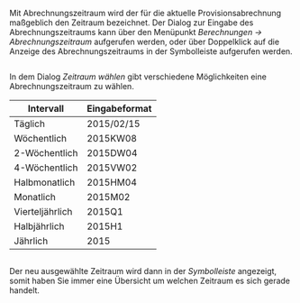 <!DOCTYPE html>
<html>
<head>
<meta charset="utf-8">
<meta name="viewport" content="width=device-width, initial-scale=1.0">
<title>100_Abrechnungszeitraum_festlegen.md</title>
<link rel="stylesheet" href="https://stackedit.io/res-min/themes/base.css" />
<script type="text/javascript" src="https://cdn.mathjax.org/mathjax/latest/MathJax.js?config=TeX-AMS_HTML"></script>
</head>
<body><div class="container"><p>Mit Abrechnungszeitraum wird der für die aktuelle Provisionsabrechnung maßgeblich den Zeitraum bezeichnet. Der Dialog zur Eingabe des Abrechnungszeitraums kann über den Menüpunkt <em>Berechnungen → Abrechnungszeitraum</em> aufgerufen werden, oder über Doppelklick auf die Anzeige des Abrechnungszeitraums in der Symbolleiste aufgerufen werden. </p>

<p><img src="http://xpecto.github.io/docs/img/img_1461750465009.png" alt="" title=""></p>

<p>In dem Dialog <em>Zeitraum wählen</em> gibt verschiedene Möglichkeiten eine Abrechnungszeitraum zu wählen.</p>

<table>
<thead>
<tr>
  <th>Intervall</th>
  <th align="left">Eingabeformat</th>
</tr>
</thead>
<tbody><tr>
  <td>Täglich</td>
  <td align="left">2015/02/15</td>
</tr>
<tr>
  <td>Wöchentlich</td>
  <td align="left">2015KW08</td>
</tr>
<tr>
  <td>2-Wöchentlich</td>
  <td align="left">2015DW04</td>
</tr>
<tr>
  <td>4-Wöchentlich</td>
  <td align="left">2015VW02</td>
</tr>
<tr>
  <td>Halbmonatlich</td>
  <td align="left">2015HM04</td>
</tr>
<tr>
  <td>Monatlich</td>
  <td align="left">2015M02</td>
</tr>
<tr>
  <td>Vierteljährlich</td>
  <td align="left">2015Q1</td>
</tr>
<tr>
  <td>Halbjährlich</td>
  <td align="left">2015H1</td>
</tr>
<tr>
  <td>Jährlich</td>
  <td align="left">2015</td>
</tr>
</tbody></table>


<p><img src="http://xpecto.github.io/docs/img/img_1461750680530.png" alt="" title=""></p>

<p>Der neu ausgewählte Zeitraum wird dann in der <em>Symbolleiste</em> angezeigt, somit haben Sie immer eine Übersicht um welchen Zeitraum es sich gerade handelt.</p></div></body>
</html>